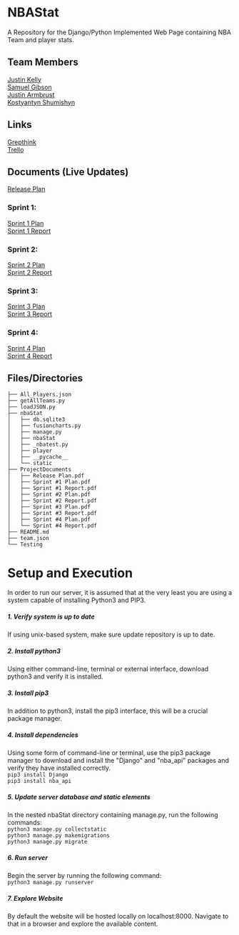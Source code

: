 # NBAStat
A Repository for the Django/Python Implemented Web Page containing NBA Team and player stats.

## Team Members
[Justin Kelly](https://github.com/JustinJKelly)  
[Samuel Gibson](https://github.com/sammgibson)  
[Justin Armbrust](https://github.com/Justin-Armbrust)  
[Kostyantyn Shumishyn](https://github.com/Kshumishyn)  

## Links
[Grepthink](https://www.grepthink.com/project/nbastats/)  
[Trello](https://trello.com/b/1YdRzshT/nba-stat)  

## Documents (Live  Updates)
[Release Plan](https://docs.google.com/document/d/1nJGOxF5GoE3BxtW1B5ujn3DLQTCFF8OjEpv2Y7UUhI4/edit?usp=sharing)  

### Sprint 1:
[Sprint 1 Plan](https://docs.google.com/document/d/1tbNu38Wda2Chr2G6RD29FZIok0ideNPkI4XeGHe6ceg/edit?usp=sharing)  
[Sprint 1 Report](https://docs.google.com/document/d/1VpJ8YTTr0-iarhR6Wa5_Arjf1HhlIie8K5JfZdxIv9c/edit?usp=sharing)  


### Sprint 2:
[Sprint 2 Plan](https://docs.google.com/document/d/1Cy32H088HgJUuOSLkKJtrASwZ8ID_g09SayusXHgvas/edit?usp=sharing)  
[Sprint 2 Report](https://docs.google.com/document/d/1UtFOsaPV_hweyOPeC5Phii_Mb9HpCiFwD0E-VRr7Ihs/edit?usp=sharing)  


### Sprint 3:
[Sprint 3 Plan](https://docs.google.com/document/d/1kdrpzKujRP6eHbeuwFmMqcZQ63IMKpuTDUGNrhRC99w/edit?usp=sharing)  
[Sprint 3 Report](https://docs.google.com/document/d/1RCVtMuMpe9iiU4wDPxOQFqN7wDGbUvd1hxNS1fuReTU/edit?usp=sharing)  


### Sprint 4:
[Sprint 4 Plan](https://docs.google.com/document/d/1COXk3VyuFRoEVnb-JLJxKLkeWnljcLDOGC4WISU71rM/edit?usp=sharing)  
[Sprint 4 Report](https://docs.google.com/document/d/1m1HBcWxZtMXsp5uO9zwWNUdgqFn-AKMY55VpEvKhP8I/edit?usp=sharing)

## Files/Directories  
```  
├── All_Players.json  
├── getAllTeams.py  
├── loadJSON.py  
├── nbaStat  
│   ├── db.sqlite3  
│   ├── fusioncharts.py  
│   ├── manage.py  
│   ├── nbaStat  
│   ├── _nbatest.py  
│   ├── player  
│   ├── __pycache__  
│   └── static  
├── ProjectDocuments  
│   ├── Release Plan.pdf  
│   ├── Sprint #1 Plan.pdf  
│   ├── Sprint #1 Report.pdf  
│   ├── Sprint #2 Plan.pdf  
│   ├── Sprint #2 Report.pdf  
│   ├── Sprint #3 Plan.pdf  
│   ├── Sprint #3 Report.pdf  
│   ├── Sprint #4 Plan.pdf  
│   └── Sprint #4 Report.pdf  
├── README.md  
├── team.json  
└── Testing   
```

# Setup and Execution
In order to run our server, it is assumed that at the very least you are using a system capable of installing Python3 and PIP3.

##### 1. Verify system is up to date
If using unix-based system, make sure update repository is up to date.

##### 2. Install python3
Using either command-line, terminal or external interface, download python3 and verify it is installed.

##### 3. Install pip3
In addition to python3, install the pip3 interface, this will be a crucial package manager.

##### 4. Install dependencies
Using some form of command-line or terminal, use the pip3 package manager to download and install the "Django" and "nba_api" packages and verify they have installed correctly.  
`pip3 install Django`  
`pip3 install nba_api`  

##### 5. Update server database and static elements
In the nested nbaStat directory containing manage.py, run the following commands:  
`python3 manage.py collectstatic`  
`python3 manage.py makemigrations`  
`python3 manage.py migrate`  

##### 6. Run server
Begin the server by running the following command:  
`python3 manage.py runserver`  

##### 7. Explore Website
By default the website will be hosted locally on localhost:8000. Navigate to that in a browser and explore the available content.
